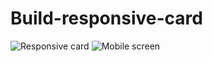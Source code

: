 # Build-responsive-card
![Responsive card](https://raw.githubusercontent.com/nandhagopalperumal/Build-responsive-card/main/img/Responsive-card1.png)
![Mobile screen](https://raw.githubusercontent.com/nandhagopalperumal/Build-responsive-card/main/img/Responsive-card2.png)
